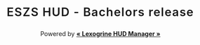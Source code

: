 
<p align="center">
	<p align="center" style="font-weight:600; letter-spacing:1pt; font-size:20pt;">ESZS HUD - Bachelors release</p>
	<p align="center" style="font-weight:400;">Powered by <a href='https://github.com/lexogrine/hud-manager'><strong>« Lexogrine HUD Manager »</strong></a></p>
</p>

